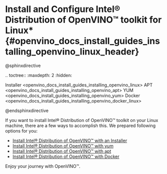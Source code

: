 # Install and Configure Intel® Distribution of OpenVINO™ toolkit for Linux* {#openvino_docs_install_guides_installing_openvino_linux_header}

@sphinxdirective

.. toctree::
   :maxdepth: 2
   :hidden:

   Installer <openvino_docs_install_guides_installing_openvino_linux>
   APT <openvino_docs_install_guides_installing_openvino_apt>
   YUM <openvino_docs_install_guides_installing_openvino_yum>
   Docker <openvino_docs_install_guides_installing_openvino_docker_linux>

@endsphinxdirective

If you want to install Intel® Distribution of OpenVINO™ toolkit on your Linux machine, there are a few ways to accomplish this. We prepared following options for you: 

* [Install Intel® Distribution of OpenVINO™ with an Installer](installing-openvino-linux.md)
* [Install Intel® Distribution of OpenVINO™ with yum](installing-openvino-yum.md)
* [Install Intel® Distribution of OpenVINO™ with apt](installing-openvino-apt.md)
* [Install Intel® Distribution of OpenVINO™ with Docker](installing-openvino-docker-linux.md)

Enjoy your journey with OpenVINO™.
